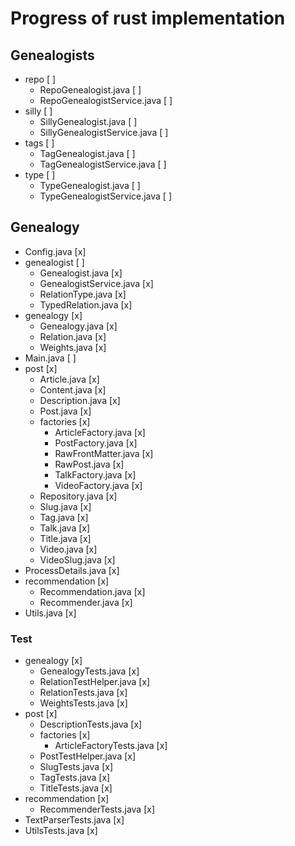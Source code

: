 # Progress of rust implementation

## Genealogists
* repo [ ]
  * RepoGenealogist.java [ ]
  * RepoGenealogistService.java [ ]
* silly [ ]
  * SillyGenealogist.java [ ]
  * SillyGenealogistService.java [ ]
* tags [ ]
  * TagGenealogist.java [ ]
  * TagGenealogistService.java [ ]
* type [ ]
  * TypeGenealogist.java [ ]
  * TypeGenealogistService.java [ ]

## Genealogy
* Config.java [x]
* genealogist [ ]
  * Genealogist.java [x]
  * GenealogistService.java [x]
  * RelationType.java [x]
  * TypedRelation.java [x]
* genealogy [x]
  * Genealogy.java [x]
  * Relation.java [x]
  * Weights.java [x]
* Main.java [ ]
* post [x]
  * Article.java [x]
  * Content.java [x]
  * Description.java [x]
  * Post.java [x]
  * factories [x]
    * ArticleFactory.java [x]
    * PostFactory.java [x]
    * RawFrontMatter.java [x]
    * RawPost.java [x]
    * TalkFactory.java [x]
    * VideoFactory.java [x]
  * Repository.java [x]
  * Slug.java [x]
  * Tag.java [x]
  * Talk.java [x]
  * Title.java [x]
  * Video.java [x]
  * VideoSlug.java [x]
* ProcessDetails.java [x]
* recommendation [x]
  * Recommendation.java [x]
  * Recommender.java [x]
* Utils.java [x]

### Test
* genealogy [x]
  * GenealogyTests.java [x]
  * RelationTestHelper.java [x]
  * RelationTests.java [x]
  * WeightsTests.java [x]
* post [x]
  * DescriptionTests.java [x]
  * factories [x]
    * ArticleFactoryTests.java [x]
  * PostTestHelper.java [x]
  * SlugTests.java [x]
  * TagTests.java [x]
  * TitleTests.java [x]
* recommendation [x]
  * RecommenderTests.java [x]
* TextParserTests.java [x]
* UtilsTests.java [x]
